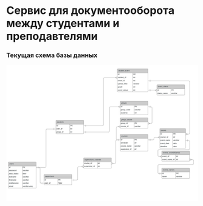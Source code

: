 # Сервис для документооборота между студентами и преподавтелями

### Текущая схема базы данных
![Схема бд](https://github.com/ZeeeUs/BMSTU-Diploma-project/blob/master/docs/DbSheme.jpeg)